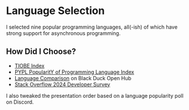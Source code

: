 # Language Selection

I selected nine popular programming languages, all(-ish) of which have strong support for asynchronous programming.

## How Did I Choose?

* [TIOBE Index](https://www.tiobe.com/tiobe-index/)
* [PYPL PopularitY of Programming Language Index](https://pypl.github.io/PYPL.html)
* [Language Comparison](https://openhub.net/languages/compare) on Black Duck Open Hub
* [Stack Overflow 2024 Developer Survey](https://survey.stackoverflow.co/2024/technology)

I also tweaked the presentation order based on a language popularity poll on Discord.
